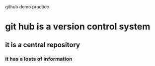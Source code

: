<html>
  <titile> github demo practice </titile>
  <head>
    <body>
      <h1> git hub is a version control system </h1>
      <h2> it is a central repository </h2>
      <h3> it has a losts of information </h3>
    </body>
  </head>
  </html>
  

